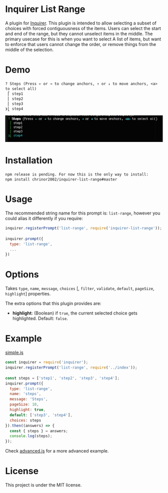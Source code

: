 # Inquirer List Range

A plugin for [Inquirer](https://github.com/SBoudrias/Inquirer.js). This plugin is intended to allow selecting a subset of choices with forced contiguousness of the items. Users can select the start and end of the range, but they cannot unselect items in the middle. The primary usecase for this is when you want to select A list of items, but want to enforce that users cannot change the order, or remove things from the middle of the selection.

# Demo

```shell
? Steps (Press ← or → to change anchors, ↑ or ↓ to move anchors, <a> to select all)
 ⎡ step1
 ⎢ step2
 ⎢ step3
❯⎣ step4
```
![Demo](/demo.png?raw=true)

# Installation

```
npm release is pending. For now this is the only way to install:
npm install chrinor2002/inquirer-list-range#master
```

# Usage

The recommended string name for this prompt is: `list-range`, however you could alias it differently if you require:

```js
inquirer.registerPrompt('list-range', require('inquirer-list-range'));

inquirer.prompt({
  type: 'list-range',
  ...
})
```

# Options

Takes `type`, `name`, `message`, `choices` [, `filter`, `validate`, `default`, `pageSize`, `highlight`] properties.

The extra options that this plugin provides are:

* **highlight**: (Boolean) if `true`, the current selected choice gets highlighted. Default: `false`.

# Example

[simple.js](/examples/simple.js?raw=true)
```js
const inquirer = require('inquirer');
inquirer.registerPrompt('list-range', require('../index'));

const steps = ['step1', 'step2', 'step3', 'step4'];
inquirer.prompt({
  type: 'list-range',
  name: 'steps',
  message: 'Steps',
  pageSize: 10,
  highlight: true,
  default: ['step3', 'step4'],
  choices: steps
}).then((answers) => {
  const { steps } = answers;
  console.log(steps);
});
```

Check [advanced.js](/examples/advanced.js?raw=true) for a more advanced example.

# License

This project is under the MIT license.
